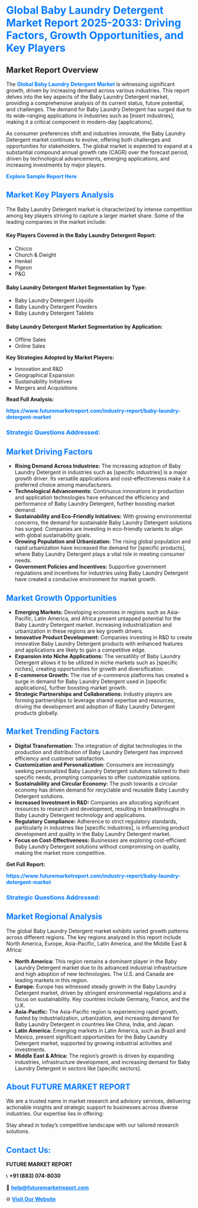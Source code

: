 <h1 style="color: #007BFF;">Global Baby Laundry Detergent Market Report 2025-2033: Driving Factors, Growth Opportunities, and Key Players</h1>

<section id="overview">
<h2>Market Report Overview</h2>
<p>The <a href="https://www.futuremarketreport.com/industry-report/baby-laundry-detergent-market" style="color: #007BFF; text-decoration: none;"><strong>Global Baby Laundry Detergent Market</strong></a> is witnessing significant growth, driven by increasing demand across various industries. This report delves into the key aspects of the Baby Laundry Detergent market, providing a comprehensive analysis of its current status, future potential, and challenges. The demand for Baby Laundry Detergent has surged due to its wide-ranging applications in industries such as [insert industries], making it a critical component in modern-day [applications].</p>
<p>As consumer preferences shift and industries innovate, the Baby Laundry Detergent market continues to evolve, offering both challenges and opportunities for stakeholders. The global market is expected to expand at a substantial compound annual growth rate (CAGR) over the forecast period, driven by technological advancements, emerging applications, and increasing investments by major players.</p>
</section>

<section id="overview">
<p><a href="https://www.futuremarketreport.com/request-sample/reportId=63953" style="color: #007BFF; text-decoration: none;"><strong>Explore Sample Report Here</strong></a></p>
</section>

<section id="key-players">
<h2 style="color: #007BFF;">Market Key Players Analysis</h2>
<p>The Baby Laundry Detergent market is characterized by intense competition among key players striving to capture a larger market share. Some of the leading companies in the market include:</p>
<h4>Key Players Covered in the Baby Laundry Detergent Report:</h4>
<ul><li>Chicco</li><li>Church &amp; Dwight</li><li>Henkel</li><li>Pigeon</li><li>P&amp;G</li></ul>
<h4>Baby Laundry Detergent Market Segmentation by Type:</h4>
<ul><li>Baby Laundry Detergent Liquids</li><li>Baby Laundry Detergent Powders</li><li>Baby Laundry Detergent Tablets</li></ul>

<h4>Baby Laundry Detergent Market Segmentation by Application:</h4>
<ul><li>Offline Sales</li><li>Online Sales</li></ul>
<p><strong>Key Strategies Adopted by Market Players:</strong></p>
<ul>
<li>Innovation and R&D</li>
<li>Geographical Expansion</li>
<li>Sustainability Initiatives</li>
<li>Mergers and Acquisitions</li>
</ul>
</section>

<section>
<p><strong>Read Full Analysis: </strong></p><a href="https://www.futuremarketreport.com/industry-report/baby-laundry-detergent-market" style="color: #007BFF; text-decoration: none;"><strong>https://www.futuremarketreport.com/industry-report/baby-laundry-detergent-market</strong></a>
<h3 style="color: #007BFF;">Strategic Questions Addressed:</h3>
</section>

<section id="driving-factors">
<h2 style="color: #007BFF;">Market Driving Factors</h2>
<ul>
<li><strong>Rising Demand Across Industries:</strong> The increasing adoption of Baby Laundry Detergent in industries such as [specific industries] is a major growth driver. Its versatile applications and cost-effectiveness make it a preferred choice among manufacturers.</li>
<li><strong>Technological Advancements:</strong> Continuous innovations in production and application technologies have enhanced the efficiency and performance of Baby Laundry Detergent, further boosting market demand.</li>
<li><strong>Sustainability and Eco-Friendly Initiatives:</strong> With growing environmental concerns, the demand for sustainable Baby Laundry Detergent solutions has surged. Companies are investing in eco-friendly variants to align with global sustainability goals.</li>
<li><strong>Growing Population and Urbanization:</strong> The rising global population and rapid urbanization have increased the demand for [specific products], where Baby Laundry Detergent plays a vital role in meeting consumer needs.</li>
<li><strong>Government Policies and Incentives:</strong> Supportive government regulations and incentives for industries using Baby Laundry Detergent have created a conducive environment for market growth.</li>
</ul>
</section>

<section id="growth-opportunities">
<h2 style="color: #007BFF;">Market Growth Opportunities</h2>
<ul>
<li><strong>Emerging Markets:</strong> Developing economies in regions such as Asia-Pacific, Latin America, and Africa present untapped potential for the Baby Laundry Detergent market. Increasing industrialization and urbanization in these regions are key growth drivers.</li>
<li><strong>Innovative Product Development:</strong> Companies investing in R&D to create innovative Baby Laundry Detergent products with enhanced features and applications are likely to gain a competitive edge.</li>
<li><strong>Expansion into Niche Applications:</strong> The versatility of Baby Laundry Detergent allows it to be utilized in niche markets such as [specific niches], creating opportunities for growth and diversification.</li>
<li><strong>E-commerce Growth:</strong> The rise of e-commerce platforms has created a surge in demand for Baby Laundry Detergent used in [specific applications], further boosting market growth.</li>
<li><strong>Strategic Partnerships and Collaborations:</strong> Industry players are forming partnerships to leverage shared expertise and resources, driving the development and adoption of Baby Laundry Detergent products globally.</li>
</ul>
</section>

<section id="trending-factors">
<h2 style="color: #007BFF;">Market Trending Factors</h2>
<ul>
<li><strong>Digital Transformation:</strong> The integration of digital technologies in the production and distribution of Baby Laundry Detergent has improved efficiency and customer satisfaction.</li>
<li><strong>Customization and Personalization:</strong> Consumers are increasingly seeking personalized Baby Laundry Detergent solutions tailored to their specific needs, prompting companies to offer customizable options.</li>
<li><strong>Sustainability and Circular Economy:</strong> The push towards a circular economy has driven demand for recyclable and reusable Baby Laundry Detergent solutions.</li>
<li><strong>Increased Investment in R&D:</strong> Companies are allocating significant resources to research and development, resulting in breakthroughs in Baby Laundry Detergent technology and applications.</li>
<li><strong>Regulatory Compliance:</strong> Adherence to strict regulatory standards, particularly in industries like [specific industries], is influencing product development and quality in the Baby Laundry Detergent market.</li>
<li><strong>Focus on Cost-Effectiveness:</strong> Businesses are exploring cost-efficient Baby Laundry Detergent solutions without compromising on quality, making the market more competitive.</li>
</ul>
</section>

<section>
<p><strong>Get Full Report: </strong></p><a href="https://www.futuremarketreport.com/industry-report/baby-laundry-detergent-market" style="color: #007BFF; text-decoration: none;"><strong>https://www.futuremarketreport.com/industry-report/baby-laundry-detergent-market</strong></a>
<h3 style="color: #007BFF;">Strategic Questions Addressed:</h3>
</section>


<section id="regional-analysis">
<h2 style="color: #007BFF;">Market Regional Analysis</h2>
<p>The global Baby Laundry Detergent market exhibits varied growth patterns across different regions. The key regions analyzed in this report include North America, Europe, Asia-Pacific, Latin America, and the Middle East & Africa:</p>
<ul>
<li><strong>North America:</strong> This region remains a dominant player in the Baby Laundry Detergent market due to its advanced industrial infrastructure and high adoption of new technologies. The U.S. and Canada are leading markets in this region.</li>
<li><strong>Europe:</strong> Europe has witnessed steady growth in the Baby Laundry Detergent market, driven by stringent environmental regulations and a focus on sustainability. Key countries include Germany, France, and the U.K.</li>
<li><strong>Asia-Pacific:</strong> The Asia-Pacific region is experiencing rapid growth, fueled by industrialization, urbanization, and increasing demand for Baby Laundry Detergent in countries like China, India, and Japan.</li>
<li><strong>Latin America:</strong> Emerging markets in Latin America, such as Brazil and Mexico, present significant opportunities for the Baby Laundry Detergent market, supported by growing industrial activities and investments.</li>
<li><strong>Middle East & Africa:</strong> The region’s growth is driven by expanding industries, infrastructure development, and increasing demand for Baby Laundry Detergent in sectors like [specific sectors].</li>
</ul>
</section>

<footer>
<h2 style="color: #007BFF;">About FUTURE MARKET REPORT</h2>
<p>We are a trusted name in market research and advisory services, delivering actionable insights and strategic support to businesses across diverse industries. Our expertise lies in offering:</p>

<p>Stay ahead in today’s competitive landscape with our tailored research solutions.</p>

<h2 style="color: #007BFF;">Contact Us:</h2>
<p><strong>FUTURE MARKET REPORT</strong></p>
<p>📞 <strong>+91 (883) 074-8030</strong></p>
<p>📧 <strong><a href="mailto:help@futuremarketreport.com" style="color: #007BFF;">help@futuremarketreport.com</a></strong></p>
<p>🌐 <strong><a href="https://www.futuremarketreport.com/" style="color: #007BFF;">Visit Our Website</a></strong></p>
</footer>